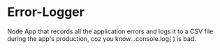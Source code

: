 # Error-Logger
Node App that records all the application errors and logs it to a CSV file during the app's production, coz you know...console.log( ) is bad.
